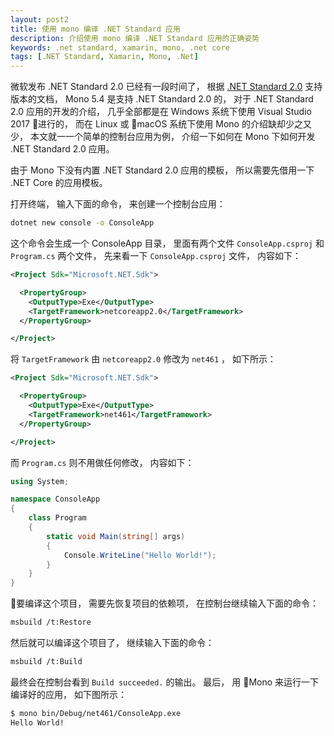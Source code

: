 ```yaml
---
layout: post2
title: 使用 mono 编译 .NET Standard 应用
description: 介绍使用 mono 编译 .NET Standard 应用的正确姿势
keywords: .net standard, xamarin, mono, .net core
tags: [.NET Standard, Xamarin, Mono, .Net]
---
```


微软发布 .NET Standard 2.0 已经有一段时间了， 根据 [.NET Standard 2.0](https://github.com/dotnet/standard/blob/master/docs/versions.md) 支持版本的文档， Mono 5.4 是支持 .NET Standard 2.0 的， 对于 .NET Standard 2.0 应用的开发的介绍， 几乎全部都是在 Windows 系统下使用 Visual Studio 2017 进行的， 而在 Linux 或 macOS 系统下使用 Mono 的介绍缺却少之又少， 本文就一一个简单的控制台应用为例， 介绍一下如何在 Mono 下如何开发 .NET Standard 2.0 应用。

由于 Mono 下没有内置 .NET Standard 2.0 应用的模板， 所以需要先借用一下 .NET Core 的应用模板。

打开终端， 输入下面的命令， 来创建一个控制台应用：

```sh
dotnet new console -o ConsoleApp
```

这个命令会生成一个 ConsoleApp 目录， 里面有两个文件 `ConsoleApp.csproj` 和 `Program.cs` 两个文件， 先来看一下 `ConsoleApp.csproj` 文件， 内容如下：

```xml
<Project Sdk="Microsoft.NET.Sdk">

  <PropertyGroup>
    <OutputType>Exe</OutputType>
    <TargetFramework>netcoreapp2.0</TargetFramework>
  </PropertyGroup>

</Project>
```

将 `TargetFramework` 由 `netcoreapp2.0` 修改为 `net461` ， 如下所示：


```xml
<Project Sdk="Microsoft.NET.Sdk">

  <PropertyGroup>
    <OutputType>Exe</OutputType>
    <TargetFramework>net461</TargetFramework>
  </PropertyGroup>

</Project>
```

而 `Program.cs` 则不用做任何修改， 内容如下：

```cs
using System;

namespace ConsoleApp
{
    class Program
    {
        static void Main(string[] args)
        {
            Console.WriteLine("Hello World!");
        }
    }
}
```

要编译这个项目， 需要先恢复项目的依赖项， 在控制台继续输入下面的命令：

```sh
msbuild /t:Restore
```

然后就可以编译这个项目了， 继续输入下面的命令：

```sh
msbuild /t:Build
```

最终会在控制台看到 `Build succeeded.` 的输出。 最后， 用 Mono 来运行一下编译好的应用， 如下图所示：

```sh
$ mono bin/Debug/net461/ConsoleApp.exe
Hello World!
```
